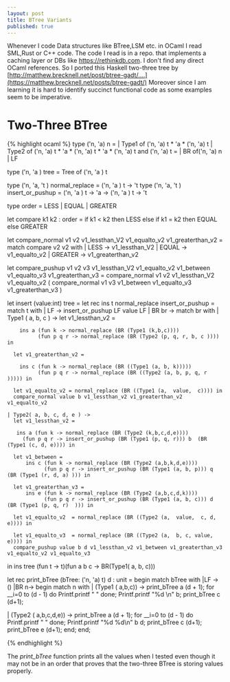 ```yaml
---
layout: post
title: BTree Variants
published: true
---
```


Whenever I code Data structures like BTree,LSM etc. in OCaml I read SML,Rust or C++ code. The code I read is in a repo.
that implements a caching layer or DBs like https://rethinkdb.com. I don't find any direct OCaml references.
So I ported this Haskell two-three tree by [http://matthew.brecknell.net/post/btree-gadt/….](https://matthew.brecknell.net/posts/btree-gadt/)
Moreover since I am learning it is hard to identify succinct functional code as some examples seem to be imperative.


# Two-Three BTree

{% highlight ocaml %} 
type ('n, 'a) n =
  | Type1 of ('n, 'a) t * 'a * ('n, 'a) t
  | Type2 of ('n, 'a) t * 'a * ('n, 'a) t * 'a * ('n, 'a) t
and ('n, 'a)  t =
  | BR of('n, 'a)  n
  | LF


type ('n, 'a ) tree = Tree of ('n, 'a ) t

type ('n, 'a, 't ) normal_replace = ('n, 'a ) t -> 't
type ('n, 'a, 't ) insert_or_pushup = ('n, 'a ) t -> 'a -> ('n, 'a ) t -> 't

type order = LESS | EQUAL | GREATER

let compare k1 k2 : order =
  if k1 < k2 then LESS
  else if k1 = k2 then EQUAL
else GREATER



let compare_normal v1 v2 v1_lessthan_V2 v1_equalto_v2 v1_greaterthan_v2 =
  match compare v2 v2 with
  | LESS -> v1_lessthan_V2
  | EQUAL -> v1_equalto_v2
  | GREATER -> v1_greaterthan_v2


let compare_pushup v1 v2 v3 v1_lessthan_V2 v1_equalto_v2 v1_between v1_equalto_v3 v1_greaterthan_v3 =
  compare_normal v1 v2 v1_lessthan_V2 v1_equalto_v2 ( compare_normal v1 v3 v1_between v1_equalto_v3 v1_greaterthan_v3 )

let insert (value:int) tree  =
  let rec ins t normal_replace insert_or_pushup =
  match t with
  | LF -> insert_or_pushup LF value LF
  | BR br  ->
    match br with
    | Type1 ( a, b, c ) ->
      let v1_lessthan_v2 =

        ins a (fun k -> normal_replace (BR (Type1 (k,b,c)))) 
              (fun p q r -> normal_replace (BR (Type2 (p, q, r, b, c )))) in

      let v1_greaterthan_v2 =

        ins c (fun k -> normal_replace (BR ((Type1 (a, b, k)))))
              (fun p q r -> normal_replace (BR ((Type2 (a, b, p, q, r ))))) in

      let v1_equalto_v2 = normal_replace (BR ((Type1 (a,  value,  c)))) in
      compare_normal value b v1_lessthan_v2 v1_greaterthan_v2 v1_equalto_v2

    | Type2( a, b, c, d, e ) -> 
      let v1_lessthan_v2 =

       ins a (fun k -> normal_replace (BR (Type2 (k,b,c,d,e)))) 
         (fun p q r -> insert_or_pushup (BR (Type1 (p, q, r))) b  (BR (Type1 (c, d, e)))) in

      let v1_between =
          ins c (fun k -> normal_replace (BR (Type2 (a,b,k,d,e)))) 
                (fun p q r -> insert_or_pushup (BR (Type1 (a, b, p))) q (BR (Type1 (r, d, a) ))) in

      let v1_greaterthan_v3 =
          ins e (fun k -> normal_replace (BR (Type2 (a,b,c,d,k)))) 
                (fun p q r -> insert_or_pushup (BR (Type1 (a, b, c))) d (BR (Type1 (p, q, r)  ))) in

      let v1_equalto_v2  = normal_replace (BR ((Type2 (a,  value,  c, d, e)))) in

      let v1_equalto_v3  = normal_replace (BR ((Type2 (a,  b, c, value,  e)))) in
      compare_pushup value b d v1_lessthan_v2 v1_between v1_greaterthan_v3 v1_equalto_v2 v1_equalto_v3


  in
  ins tree (fun t -> t)(fun a b c -> BR(Type1( a, b, c)))


let rec print_bTree (bTree: ('n, 'a) t) d : unit =
  begin match bTree with
  |LF -> () 
  |BR n-> 
  begin match n with
  | (Type1 ( a,b,c)) ->
    print_bTree a (d + 1);
    for __i=0 to  (d - 1) do
      Printf.printf "  "
    done;
    Printf.printf "%d \n" b;
    print_bTree c (d+1); 

  | (Type2 ( a,b,c,d,e)) ->
    print_bTree a (d + 1);
    for __i=0 to  (d - 1) do
      Printf.printf "  "
    done;
    Printf.printf "%d %d\n" b d;
    print_bTree c (d+1); 
    print_bTree e (d+1); 
  end;
  end;



{% endhighlight %}

The _print_bTree_ function prints all the values when I tested even though it may not be in an order that
proves that the two-three BTree is storing values properly.
